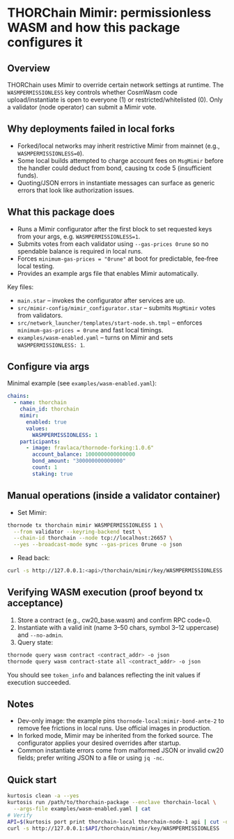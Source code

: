 # THORChain Mimir: permissionless WASM and how this package configures it

## Overview

THORChain uses Mimir to override certain network settings at runtime. The `WASMPERMISSIONLESS` key controls whether CosmWasm code upload/instantiate is open to everyone (1) or restricted/whitelisted (0). Only a validator (node operator) can submit a Mimir vote.

## Why deployments failed in local forks

- Forked/local networks may inherit restrictive Mimir from mainnet (e.g., `WASMPERMISSIONLESS=0`).
- Some local builds attempted to charge account fees on `MsgMimir` before the handler could deduct from bond, causing tx code 5 (insufficient funds).
- Quoting/JSON errors in instantiate messages can surface as generic errors that look like authorization issues.

## What this package does

- Runs a Mimir configurator after the first block to set requested keys from your args, e.g. `WASMPERMISSIONLESS=1`.
- Submits votes from each validator using `--gas-prices 0rune` so no spendable balance is required in local runs.
- Forces `minimum-gas-prices = "0rune"` at boot for predictable, fee‑free local testing.
- Provides an example args file that enables Mimir automatically.

Key files:
- `main.star` – invokes the configurator after services are up.
- `src/mimir-config/mimir_configurator.star` – submits `MsgMimir` votes from validators.
- `src/network_launcher/templates/start-node.sh.tmpl` – enforces `minimum-gas-prices = 0rune` and fast local timings.
- `examples/wasm-enabled.yaml` – turns on Mimir and sets `WASMPERMISSIONLESS: 1`.

## Configure via args

Minimal example (see `examples/wasm-enabled.yaml`):
```yaml
chains:
  - name: thorchain
    chain_id: thorchain
    mimir:
      enabled: true
      values:
        WASMPERMISSIONLESS: 1
    participants:
      - image: fravlaca/thornode-forking:1.0.6"
        account_balance: 1000000000000000
        bond_amount: "300000000000000"
        count: 1
        staking: true
```

## Manual operations (inside a validator container)

- Set Mimir:
```bash
thornode tx thorchain mimir WASMPERMISSIONLESS 1 \
  --from validator --keyring-backend test \
  --chain-id thorchain --node tcp://localhost:26657 \
  --yes --broadcast-mode sync --gas-prices 0rune -o json
```
- Read back:
```bash
curl -s http://127.0.0.1:<api>/thorchain/mimir/key/WASMPERMISSIONLESS
```

## Verifying WASM execution (proof beyond tx acceptance)

1) Store a contract (e.g., cw20_base.wasm) and confirm RPC code=0.
2) Instantiate with a valid init (name 3–50 chars, symbol 3–12 uppercase) and `--no-admin`.
3) Query state:
```bash
thornode query wasm contract <contract_addr> -o json
thornode query wasm contract-state all <contract_addr> -o json
```
You should see `token_info` and balances reflecting the init values if execution succeeded.

## Notes

- Dev-only image: the example pins `thornode-local:mimir-bond-ante-2` to remove fee frictions in local runs. Use official images in production.
- In forked mode, Mimir may be inherited from the forked source. The configurator applies your desired overrides after startup.
- Common instantiate errors come from malformed JSON or invalid cw20 fields; prefer writing JSON to a file or using `jq -nc`.

## Quick start

```bash
kurtosis clean -a --yes
kurtosis run /path/to/thorchain-package --enclave thorchain-local \
  --args-file examples/wasm-enabled.yaml | cat
# Verify
API=$(kurtosis port print thorchain-local thorchain-node-1 api | cut -d: -f2)
curl -s http://127.0.0.1:$API/thorchain/mimir/key/WASMPERMISSIONLESS
```
